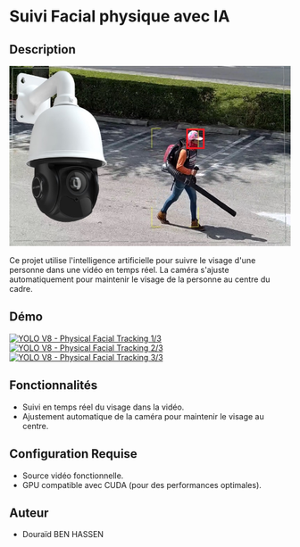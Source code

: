 # Suivi Facial physique avec IA

## Description
![](description.png)

Ce projet utilise l'intelligence artificielle pour suivre le visage d'une personne dans une vidéo en temps réel. La caméra s'ajuste automatiquement pour maintenir le visage de la personne au centre du cadre.

## Démo
[![YOLO V8 - Physical Facial Tracking 1/3](https://img.youtube.com/vi/-nh69_0HGXI/maxresdefault.jpg)](https://youtube.com/shorts/-nh69_0HGXI)
[![YOLO V8 - Physical Facial Tracking 2/3](https://img.youtube.com/vi/BjdSNOj8f5c/maxresdefault.jpg)](https://youtube.com/shorts/BjdSNOj8f5c)
[![YOLO V8 - Physical Facial Tracking 3/3](https://img.youtube.com/vi/pZrolU5ez7I/maxresdefault.jpg)](https://youtube.com/shorts/pZrolU5ez7I)

## Fonctionnalités

- Suivi en temps réel du visage dans la vidéo.
- Ajustement automatique de la caméra pour maintenir le visage au centre.

## Configuration Requise

- Source vidéo fonctionnelle.
- GPU compatible avec CUDA (pour des performances optimales).

## Auteur
- Douraïd BEN HASSEN
